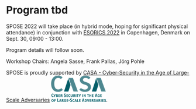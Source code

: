 
# Program tbd

SPOSE 2022 will take place (in hybrid mode, hoping for significant physical attendance) in conjunction with [ESORICS 2022](https://esorics2022.compute.dtu.dk/) in Copenhagen, Denmark on Sept. 30, 09:00 - 13:00.

Program details will follow soon.

Workshop Chairs: Angela Sasse, Frank Pallas, Jörg Pohle

SPOSE is proudly supported by [CASA - Cyber-Security in the Age of Large-Scale Adversaries](https://casa.rub.de/) ![CASA logo](casa-logo.png).
